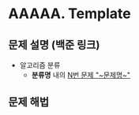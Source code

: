 # AAAAA. Template

## 문제 설명 (백준 링크)
- 알고리즘 분류
  -  **분류명** 내의 [N번 문제 "~문제명~"](https://www.acmicpc.net/problem/문제번호)


## 문제 해법